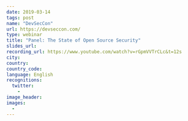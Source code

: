 ```yaml
---
date: 2019-03-14
tags: post
name: "DevSecCon"
url: https://devseccon.com/
type: webinar
title: "Panel: The State of Open Source Security"
slides_url:
recording_url: https://www.youtube.com/watch?v=rGpmVVTrCLc&t=12s
city:
country:
country_code:
language: English
recognitions:
  twitter:
    - 
image_header: 
images:
  - 
---
```

